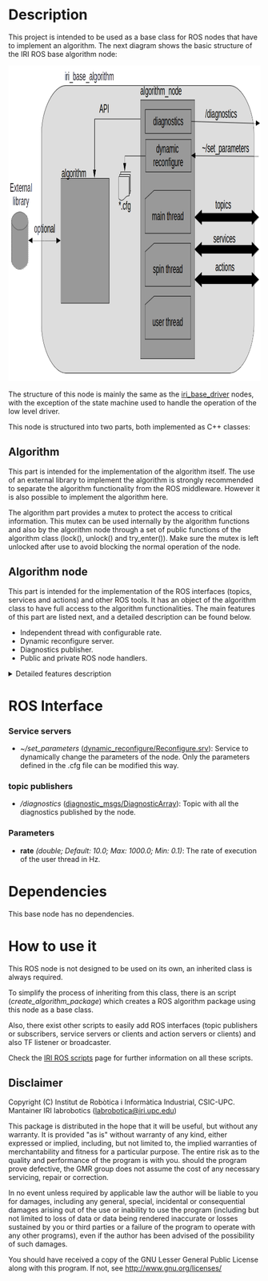 # Description
This project is intended to be used as a base class for ROS nodes that have to implement an algorithm. The next diagram shows the basic structure of the IRI ROS base algorithm node:

<img src="doc/images/iri_base_algorithm_diagram.png" alt="Basic structure of the IRI ROS base algorithm node" width="998" height="630">

The structure of this node is mainly the same as the [iri_base_driver](https://gitlab.iri.upc.edu/labrobotica/ros/iri_core/iri_base_driver) nodes, with the exception of the state machine used to handle the operation of the low level driver.

This node is structured into two parts, both implemented as C++ classes:

## Algorithm
This part is intended for the implementation of the algorithm itself. The use of an external library to implement the algorithm is strongly recommended to separate the algorithm functionality from the ROS middleware. However it is also possible to implement the algorithm here. 

The algorithm part provides a mutex to protect the access to critical information. This mutex can be used internally by the algorithm functions and also by the algorithm node through a set of public functions of the algorithm class (lock(), unlock() and try_enter()). Make sure the mutex is left unlocked after use to avoid blocking the normal operation of the node.

## Algorithm node
This part is intended for the implementation of the ROS interfaces (topics, services and actions) and other ROS tools. It has an object of the algorithm class to have full access to the algorithm functionalities. The main features of this part are listed next, and a detailed description can be found below.

* Independent thread with configurable rate.
* Dynamic reconfigure server.
* Diagnostics publisher.
* Public and private ROS node handlers.

<details><summary>Detailed features description</summary>
<p>

### Threads
The algorithm node provides three separate threads:

* The spin thread is used to call the ROS spin() function. The single threaded version of this function is used, so that all callbacks are executed, sequentially, in the same thread.
* The user thread is used to provide the ability to execute code in parallel and avoid blocking the callback functions. This thread is handled internally when the class is created and destroyed and a single function is provided to the user (mainNodeThread) which is called at a desired rate. The thread rate can be handled with the *setRate()* and *getRate()* functions. 
* The main thread is used to publish the node diagnostics data.

### Dynamic reconfigure
A dynamic reconfigure server is initialized by default. It has an associated .cfg file located in the *cfg* folder where the user can define all the parameters that can be updated at run-time. Whenever a parameter value is changed (using the [rqt_reconfigure](http://wiki.ros.org/rqt_reconfigure)) application) two callback functions are called:

* reconfigure callback at the algorithm part (config_update).
* reconfigure callback at the algorithm node part (node_config_update)

Each callback receives the whole dynamic reconfigure data structure, but should only use its associated parameters.

All node parameters can be defined this way, but it is recommended to only use it for run-time dynamic parameters.

### Diagnostic publisher
A diagnostic publisher is also initialized by default. It provides the ability to collect status data from the algorithm and the algorithm node, and publishes it. The [rqt_runtime_monitor](http://wiki.ros.org/rqt_runtime_monitor) application can be used to monitor the diagnostics.

By default no diagnostic data is published. Diagnostics can be added at star-up by the user with the addNodeDiagnostics() function which can be implemented in the inherited class. For further information on ROS diagnostics feature go [here](http://wiki.ros.org/diagnostics).

### ROS node Handlers
The algorithm node provides two separate ROS NodeHandlers:

* the public node handle is initialized by a node handle provided to the constructor of the algorithm node. If no node handle is defined, "/" will be used.
* the private node handle is initialized to "~" by default.

These node handlers can be used to get/set ROS parameters and to set-up ROS interfaces. Depending on the node handle used, the namespace of the corresponding parameter or interface will be different.

</p>
</details>

# ROS Interface

### Service servers
- *~/set_parameters* ([dynamic_reconfigure/Reconfigure.srv](http://docs.ros.org/melodic/api/dynamic_reconfigure/html/srv/Reconfigure.html)):
    Service to dynamically change the parameters of the node. Only the parameters defined in the .cfg file can be modified this way. 

### topic publishers
- */diagnostics* ([diagnostic_msgs/DiagnosticArray](http://docs.ros.org/api/diagnostic_msgs/html/msg/DiagnosticArray.html)):
   Topic with all the diagnostics published by the node.

### Parameters
- **rate** *(double; Default: 10.0; Max: 1000.0; Min: 0.1)*:
    The rate of execution of the user thread in Hz.

# Dependencies
This base node has no dependencies.

# How to use it

This ROS node is not designed to be used on its own, an inherited class is always required. 

To simplify the process of inheriting from this class, there is an script (*create_algorithm_package*) which creates a ROS algorithm package using this node as a base class. 

Also, there exist other scripts to easily add ROS interfaces (topic publishers or subscribers, service servers or clients and action servers or clients) and also TF listener or broadcaster.

Check the [IRI ROS scripts](https://gitlab.iri.upc.edu/labrobotica/ros/iri_core/iri_ros_scripts) page for further information on all these scripts.

## Disclaimer

Copyright (C) Institut de Robòtica i Informàtica Industrial, CSIC-UPC.
Mantainer IRI labrobotics (labrobotica@iri.upc.edu)

This package is distributed in the hope that it will be useful, but without any warranty. It is provided "as is" without warranty of any kind, either expressed or implied, including, but not limited to, the implied warranties of merchantability and fitness for a particular purpose. The entire risk as to the quality and performance of the program is with you. should the program prove defective, the GMR group does not assume the cost of any necessary servicing, repair  or correction.

In no event unless required by applicable law the author will be liable to you for damages, including any general, special, incidental or consequential damages arising out of the use or inability to use the program (including but not limited to loss of data or data being rendered inaccurate or losses sustained by you or third parties or a failure of the program to operate with any other programs), even if the author has been advised of the possibility of such damages.

You should have received a copy of the GNU Lesser General Public License
along with this program.  If not, see <http://www.gnu.org/licenses/>

